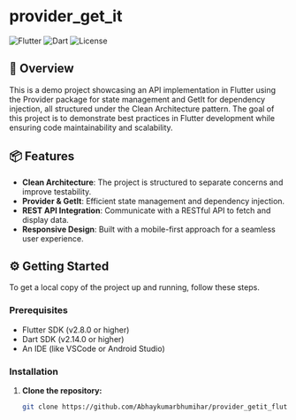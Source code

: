 # provider_get_it


![Flutter](https://img.shields.io/badge/Flutter-v2.8.0-blue)
![Dart](https://img.shields.io/badge/Dart-v2.14.0-00BFFF)
![License](https://img.shields.io/badge/License-MIT-green)

## 📖 Overview

This is a demo project showcasing an API implementation in Flutter using the Provider package for state management and GetIt for dependency injection, all structured under the Clean Architecture pattern. The goal of this project is to demonstrate best practices in Flutter development while ensuring code maintainability and scalability.

## 📦 Features

- **Clean Architecture**: The project is structured to separate concerns and improve testability.
- **Provider & GetIt**: Efficient state management and dependency injection.
- **REST API Integration**: Communicate with a RESTful API to fetch and display data.
- **Responsive Design**: Built with a mobile-first approach for a seamless user experience.

## ⚙️ Getting Started

To get a local copy of the project up and running, follow these steps.

### Prerequisites

- Flutter SDK (v2.8.0 or higher)
- Dart SDK (v2.14.0 or higher)
- An IDE (like VSCode or Android Studio)

### Installation

1. **Clone the repository:**

   ```bash
   git clone https://github.com/Abhaykumarbhumihar/provider_getit_flutter.git

